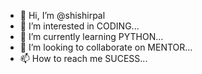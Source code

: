 - 👋 Hi, I’m @shishirpal
- 👀 I’m interested in CODING...
- 🌱 I’m currently learning PYTHON...
- 💞️ I’m looking to collaborate on MENTOR...
- 📫 How to reach me SUCESS...

<!---
shishirpal/shishirpal is a ✨ special ✨ repository because its `README.md` (this file) appears on your GitHub profile.
You can click the Preview link to take a look at your changes.
--->
